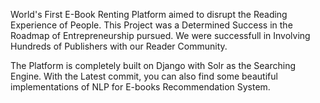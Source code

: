 World's First E-Book Renting Platform aimed to disrupt the Reading Experience of People.
This Project was a Determined Success in the Roadmap of Entrepreneurship pursued.
We were successfull in Involving Hundreds of Publishers with our Reader Community.

The Platform is completely built on Django with Solr as the Searching Engine.
With the Latest commit, you can also find some beautiful implementations of NLP for E-books Recommendation System.

